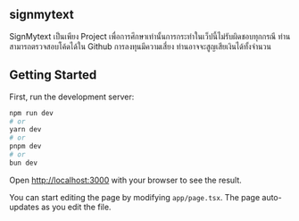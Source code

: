 ## signmytext

SignMytext เป็นเพียง Project เพื่อการศึกษาเท่านั้นการกระทำในเว็ปนี้ไม่รับผิดชอบทุกกรณี
ท่านสามารถตรวจสอบโค้ดได้ใน Github
การลงทุนมีความเสี่ยง ท่านอาจจะสูญเสียเงินได้ทั้งจำนวน

## Getting Started

First, run the development server:

```bash
npm run dev
# or
yarn dev
# or
pnpm dev
# or
bun dev
```

Open [http://localhost:3000](http://localhost:3000) with your browser to see the result.

You can start editing the page by modifying `app/page.tsx`. The page auto-updates as you edit the file.

